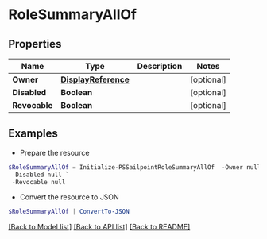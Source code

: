 # RoleSummaryAllOf
## Properties

Name | Type | Description | Notes
------------ | ------------- | ------------- | -------------
**Owner** | [**DisplayReference**](DisplayReference.md) |  | [optional] 
**Disabled** | **Boolean** |  | [optional] 
**Revocable** | **Boolean** |  | [optional] 

## Examples

- Prepare the resource
```powershell
$RoleSummaryAllOf = Initialize-PSSailpointRoleSummaryAllOf  -Owner null `
 -Disabled null `
 -Revocable null
```

- Convert the resource to JSON
```powershell
$RoleSummaryAllOf | ConvertTo-JSON
```

[[Back to Model list]](../README.md#documentation-for-models) [[Back to API list]](../README.md#documentation-for-api-endpoints) [[Back to README]](../README.md)

